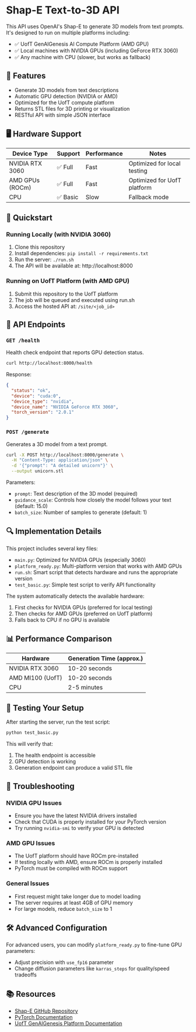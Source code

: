 # Shap-E Text-to-3D API

This API uses OpenAI's Shap-E to generate 3D models from text prompts. It's designed to run on multiple platforms including:

- ✅ UofT GenAIGenesis AI Compute Platform (AMD GPU)
- ✅ Local machines with NVIDIA GPUs (including GeForce RTX 3060)
- ✅ Any machine with CPU (slower, but works as fallback)

## 🌟 Features

- Generate 3D models from text descriptions
- Automatic GPU detection (NVIDIA or AMD)
- Optimized for the UofT compute platform
- Returns STL files for 3D printing or visualization
- RESTful API with simple JSON interface

## 🖥️ Hardware Support

| Device Type | Support | Performance | Notes |
|-------------|---------|-------------|-------|
| NVIDIA RTX 3060 | ✅ Full | Fast | Optimized for local testing |
| AMD GPUs (ROCm) | ✅ Full | Fast | Optimized for UofT platform |
| CPU | ✅ Basic | Slow | Fallback mode |

## 🚀 Quickstart

### Running Locally (with NVIDIA 3060)

1. Clone this repository
2. Install dependencies: `pip install -r requirements.txt`
3. Run the server: `./run.sh`
4. The API will be available at: http://localhost:8000

### Running on UofT Platform (with AMD GPU)

1. Submit this repository to the UofT platform
2. The job will be queued and executed using run.sh
3. Access the hosted API at: `/site/<job_id>`

## 📡 API Endpoints

### `GET /health`

Health check endpoint that reports GPU detection status.

```bash
curl http://localhost:8000/health
```

Response:
```json
{
  "status": "ok",
  "device": "cuda:0",
  "device_type": "nvidia",
  "device_name": "NVIDIA GeForce RTX 3060",
  "torch_version": "2.0.1"
}
```

### `POST /generate`

Generates a 3D model from a text prompt.

```bash
curl -X POST http://localhost:8000/generate \
  -H "Content-Type: application/json" \
  -d '{"prompt": "A detailed unicorn"}' \
  --output unicorn.stl
```

Parameters:
- `prompt`: Text description of the 3D model (required)
- `guidance_scale`: Controls how closely the model follows your text (default: 15.0)
- `batch_size`: Number of samples to generate (default: 1)

## 🔍 Implementation Details

This project includes several key files:

- `main.py`: Optimized for NVIDIA GPUs (especially 3060)
- `platform_ready.py`: Multi-platform version that works with AMD GPUs
- `run.sh`: Smart script that detects hardware and runs the appropriate version
- `test_basic.py`: Simple test script to verify API functionality

The system automatically detects the available hardware:
1. First checks for NVIDIA GPUs (preferred for local testing)
2. Then checks for AMD GPUs (preferred on UofT platform)
3. Falls back to CPU if no GPU is available

## 📊 Performance Comparison

| Hardware | Generation Time (approx.) |
|----------|---------------------------|
| NVIDIA RTX 3060 | 10-20 seconds |
| AMD MI100 (UofT) | 10-20 seconds |
| CPU | 2-5 minutes |

## 📝 Testing Your Setup

After starting the server, run the test script:

```bash
python test_basic.py
```

This will verify that:
1. The health endpoint is accessible
2. GPU detection is working
3. Generation endpoint can produce a valid STL file

## 🔧 Troubleshooting

### NVIDIA GPU Issues
- Ensure you have the latest NVIDIA drivers installed
- Check that CUDA is properly installed for your PyTorch version
- Try running `nvidia-smi` to verify your GPU is detected

### AMD GPU Issues
- The UofT platform should have ROCm pre-installed
- If testing locally with AMD, ensure ROCm is properly installed
- PyTorch must be compiled with ROCm support

### General Issues
- First request might take longer due to model loading
- The server requires at least 4GB of GPU memory
- For large models, reduce `batch_size` to 1

## 🛠️ Advanced Configuration

For advanced users, you can modify `platform_ready.py` to fine-tune GPU parameters:
- Adjust precision with `use_fp16` parameter
- Change diffusion parameters like `karras_steps` for quality/speed tradeoffs

## 📚 Resources

- [Shap-E GitHub Repository](https://github.com/openai/shap-e)
- [PyTorch Documentation](https://pytorch.org/docs/)
- [UofT GenAIGenesis Platform Documentation](http://100.66.69.43:5000/) 